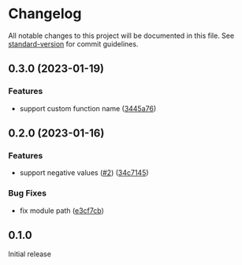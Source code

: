 # Changelog

All notable changes to this project will be documented in this file. See [standard-version](https://github.com/conventional-changelog/standard-version) for commit guidelines.

## 0.3.0 (2023-01-19)


### Features

* support custom function name ([3445a76](https://github.com/azat-io/postcss-responsive/commit/3445a762a9040278d5686c4668f6f5db0c3cfa7f))

## 0.2.0 (2023-01-16)


### Features

* support negative values ([#2](https://github.com/azat-io/postcss-responsive/issues/2)) ([34c7145](https://github.com/azat-io/postcss-responsive/commit/34c7145f26de8355a152cc9463cde7daabc5a3ab))


### Bug Fixes

* fix module path ([e3cf7cb](https://github.com/azat-io/postcss-responsive/commit/e3cf7cb3daed9f3589844e143c4ea4960f21f8c5))

## 0.1.0

Initial release
